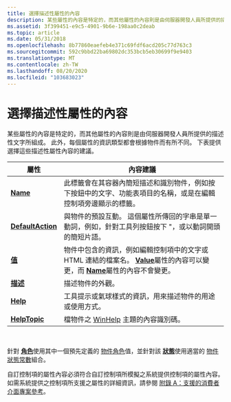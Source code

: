 ```yaml
---
title: 選擇描述性屬性的內容
description: 某些屬性的內容是特定的，而其他屬性的內容則是由伺服器開發人員所提供的描述性文字所組成。
ms.assetid: 3f399451-e9c5-4901-9b6e-198aa0c2deab
ms.topic: article
ms.date: 05/31/2018
ms.openlocfilehash: 8b77860eaefeb4e371c69fdf6acd205c77d763c3
ms.sourcegitcommit: 592c9bbd22ba69802dc353bcb5eb30699f9e9403
ms.translationtype: MT
ms.contentlocale: zh-TW
ms.lasthandoff: 08/20/2020
ms.locfileid: "103683023"
---
```

# <a name="choosing-the-content-for-descriptive-properties"></a>選擇描述性屬性的內容

某些屬性的內容是特定的，而其他屬性的內容則是由伺服器開發人員所提供的描述性文字所組成。 此外，每個屬性的資訊類型都會根據物件而有所不同。 下表提供選擇這些描述性屬性內容的建議。



| 屬性                                        | 內容建議                                                                                                                                                                                                                                                    |
|-------------------------------------------------|-----------------------------------------------------------------------------------------------------------------------------------------------------------------------------------------------------------------------------------------------------------------------|
| [**Name**](name-property.md)                   | 此標籤會在其容器內簡短描述和識別物件，例如按下按鈕中的文字、功能表項目的名稱，或是在編輯控制項旁邊顯示的標籤。                                                                              |
| [**DefaultAction**](defaultaction-property.md) | 與物件的預設互動。 這個屬性所傳回的字串是單一動詞，例如，針對工具列按鈕按下 "，或以動詞開頭的簡短片語。                                                                               |
| [**值**](value-property.md)                 | 物件中包含的資訊，例如編輯控制項中的文字或 HTML 連結的檔案名。 [**Value**](value-property.md)屬性的內容可以變更，而 [**Name**](name-property.md)屬性的內容不會變更。 |
| [**描述**](description-property.md)     | 描述物件的外觀。                                                                                                                                                                                                                                    |
| [**Help**](help-property.md)                   | 工具提示或氣球樣式的資訊，用來描述物件的用途或使用方式。                                                                                                                                                                   |
| [**HelpTopic**](helptopic-property.md)         | 檔物件之 [WinHelp](/windows/win32/api/winuser/nf-winuser-winhelpa) 主題的內容識別碼。                                                                                                                                                 |



 

針對 [**角色**](role-property.md)使用其中一個預先定義的 [物件角色](object-roles.md)值，並針對該 [**狀態**](state-property.md)使用適當的 [物件狀態常數](object-state-constants.md)組合。

自訂控制項的屬性內容必須符合自訂控制項所模擬之系統提供控制項的屬性內容。 如需系統提供之控制項所支援之屬性的詳細資訊，請參閱 [附錄 A：支援的消費者介面專案參考](appendix-a--supported-user-interface-elements-reference.md)。

 

 